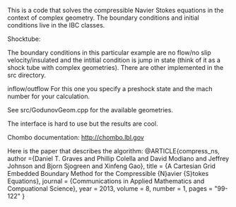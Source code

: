 
This is a code that solves the compressible Navier Stokes equations
in the context of complex geometry.    The boundary conditions and 
initial conditions live in the IBC classes.  

Shocktube:

The boundary conditions in this
particular example are no flow/no slip velocity/insulated and the intitial 
condition is  jump in state (think of it as a shock tube with complex geometries). 
There are other implemented in the src directory.

inflow/outflow
For this  one you specify a preshock state and the mach number for your calculation.

See src/GodunovGeom.cpp for the available geometries.

The interface is hard to use but the results are cool.

Chombo documentation:
http://chombo.lbl.gov

Here is the paper that describes the algorithm:
@ARTICLE{compress_ns,
author ={Daniel T. Graves and  Phillip Colella and David Modiano and Jeffrey Johnson  and  Bjorn Sjogreen and Xinfeng Gao},
title = {A Cartesian Grid Embedded Boundary Method for the Compressible {N}avier {S}tokes Equations},
journal = {Communications in Applied Mathematics and Compuational Science},
year = 2013,
volume = 8,
number = 1,
pages = "99-122"
}
